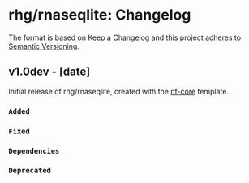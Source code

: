 # rhg/rnaseqlite: Changelog

The format is based on [Keep a Changelog](https://keepachangelog.com/en/1.0.0/)
and this project adheres to [Semantic Versioning](https://semver.org/spec/v2.0.0.html).

## v1.0dev - [date]

Initial release of rhg/rnaseqlite, created with the [nf-core](https://nf-co.re/) template.

### `Added`

### `Fixed`

### `Dependencies`

### `Deprecated`
